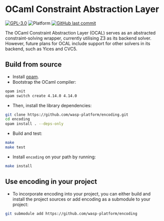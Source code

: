 # OCaml Constraint Abstraction Layer

[![GPL-3.0](https://img.shields.io/github/license/wasp-platform/encoding)](LICENSE)
![Platform](https://img.shields.io/badge/platform-linux%20%7C%20macos-lightgrey)
[![GitHub last commit](https://img.shields.io/github/last-commit/wasp-platform/encoding)](https://github.com/wasp-platform/encoding/commit/main~0)

The OCaml Constraint Abstraction Layer (OCAL) serves as an abstracted constraint-solving 
wrapper, currently utilising Z3 as its backend solver. However, future plans for OCAL 
include support for other solvers in its backend, such as Yices and CVC5.

## Build from source

- Install [opam](https://opam.ocaml.org/doc/Install.html).
- Bootstrap the OCaml compiler:

```sh
opam init
opam switch create 4.14.0 4.14.0
```

- Then, install the library dependencies:

```sh
git clone https://github.com/wasp-platform/encoding.git
cd encoding
opam install . --deps-only
```

- Build and test:

```sh
make
make test
```

- Install `encoding` on your path by running:

```sh
make install
```

## Use encoding in your project

* To incorporate encoding into your project, you can either build and install 
the project sources or add encoding as a submodule to your project:

```sh
git submodule add https://github.com/wasp-platform/encoding
```
